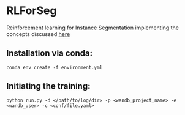 # RLForSeg

Reinforcement learning for Instance Segmentation implementing the concepts discussed [here](...)

## Installation via conda:
```
conda env create -f environment.yml
```
## Initiating the training:
```
python run.py -d </path/to/log/dir> -p <wandb_project_name> -e <wandb_user> -c <conf/file.yaml>
```

